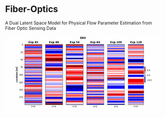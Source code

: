 # Fiber-Optics
A Dual Latent Space Model for Physical Flow Parameter Estimation from Fiber Optic Sensing Data

<p align="center">
  <img src="https://github.com/misaelmmorales/Fiber-Optics/blob/main/figures/das_animation.gif" width="1000"/>
</p>
